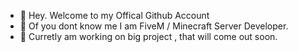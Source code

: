- 👋 Hey. Welcome to my Offical Github Account
- 🦉 Of you dont know me I am FiveM / Minecraft Server Developer.
- 🍇 Curretly am working on big project , that will come out soon.

